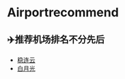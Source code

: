 # Airportrecommend
## ✈️推荐机场排名不分先后

* [稳连云](https://xn--fpzt75b.com/#/register?code=j9NXsaoi)
* [白月光](https://www.sibker.com/register?code=YYlyjxVk)
